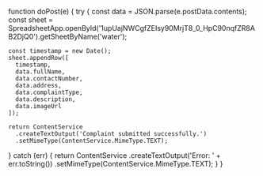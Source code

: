 function doPost(e) {
  try {
    const data = JSON.parse(e.postData.contents);
    const sheet = SpreadsheetApp.openById('1upUajNWCgfZEIsy90MrjT8_0_HpC90nqfZR8AB2DjQ0').getSheetByName('water');

    const timestamp = new Date();
    sheet.appendRow([
      timestamp,
      data.fullName,
      data.contactNumber,
      data.address,
      data.complaintType,
      data.description,
      data.imageUrl
    ]);

    return ContentService
      .createTextOutput('Complaint submitted successfully.')
      .setMimeType(ContentService.MimeType.TEXT);

  } catch (err) {
    return ContentService
      .createTextOutput('Error: ' + err.toString())
      .setMimeType(ContentService.MimeType.TEXT);
  }
}
